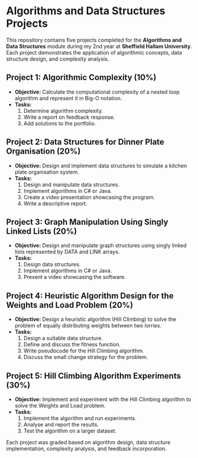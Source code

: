 # Algorithms and Data Structures Projects

This repository contains five projects completed for the **Algorithms and Data Structures** module during my 2nd year at **Sheffield Hallam University**. Each project demonstrates the application of algorithmic concepts, data structure design, and complexity analysis.

## Project 1: Algorithmic Complexity (10%)
- **Objective:** Calculate the computational complexity of a nested loop algorithm and represent it in Big-O notation.
- **Tasks:** 
  1. Determine algorithm complexity.
  2. Write a report on feedback response.
  3. Add solutions to the portfolio.

## Project 2: Data Structures for Dinner Plate Organisation (20%)
- **Objective:** Design and implement data structures to simulate a kitchen plate organisation system.
- **Tasks:**
  1. Design and manipulate data structures.
  2. Implement algorithms in C# or Java.
  3. Create a video presentation showcasing the program.
  4. Write a descriptive report.

## Project 3: Graph Manipulation Using Singly Linked Lists (20%)
- **Objective:** Design and manipulate graph structures using singly linked lists represented by DATA and LINK arrays.
- **Tasks:**
  1. Design data structures.
  2. Implement algorithms in C# or Java.
  3. Present a video showcasing the software.

## Project 4: Heuristic Algorithm Design for the Weights and Load Problem (20%)
- **Objective:** Design a heuristic algorithm (Hill Climbing) to solve the problem of equally distributing weights between two lorries.
- **Tasks:**
  1. Design a suitable data structure.
  2. Define and discuss the fitness function.
  3. Write pseudocode for the Hill Climbing algorithm.
  4. Discuss the small change strategy for the problem.

## Project 5: Hill Climbing Algorithm Experiments (30%)
- **Objective:** Implement and experiment with the Hill Climbing algorithm to solve the Weights and Load problem.
- **Tasks:**
  1. Implement the algorithm and run experiments.
  2. Analyse and report the results.
  3. Test the algorithm on a larger dataset.

Each project was graded based on algorithm design, data structure implementation, complexity analysis, and feedback incorporation.
